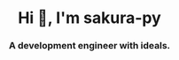 <h1 align="center">Hi 👋, I'm sakura-py</h1>
<h3 align="center">A development engineer with ideals.</h3>
<!--
**sakura-py/sakura-py** is a ✨ _special_ ✨ repository because its `README.md` (this file) appears on your GitHub profile.

Here are some ideas to get you started:

- 🔭 I’m currently working on ...
- 🌱 I’m currently learning ...
- 👯 I’m looking to collaborate on ...
- 🤔 I’m looking for help with ...
- 💬 Ask me about ...
- 📫 How to reach me: ...
- 😄 Pronouns: ...
- ⚡ Fun fact: ...
-->
  
<a href="https://github.com/sakura-py">
  <img align="center" src="https://github-readme-stats.vercel.app/api?username=sakura-py&count_private=true&show_icons=true" />
</a>
<a href="https://github.com/sakura-py">
  <img align="center" src="https://github-readme-stats.vercel.app/api/top-langs/?username=sakura-py" />
</a>
